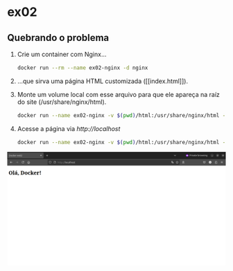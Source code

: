 # ex02

## Quebrando o problema

1. Crie um container com Nginx...
    ```bash
    docker run --rm --name ex02-nginx -d nginx
    ```

2. ...que sirva uma página HTML customizada ([[index.html]]).

3. Monte um volume local com esse arquivo para que ele apareça
na raíz do site (/usr/share/nginx/html).
    ```bash
    docker run --name ex02-nginx -v $(pwd)/html:/usr/share/nginx/html -d nginx
    ```

4. Acesse a página via _http://localhost_
    ```bash
    docker run --name ex02-nginx -v $(pwd)/html:/usr/share/nginx/html -dp 80:80 nginx
    ```
![http://localhost](screenshots/1-localhost.png)

